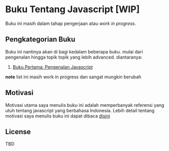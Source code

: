 # Buku Tentang Javascript [WIP]

Buku ini masih dalam tahap pengerjaan atau _work in progress_.

## Pengkategorian Buku

Buku ini nantinya akan di bagi kedalam beberapa buku. mulai dari pengenalan hingga topik topik yang lebih advanced.
diantaranya:

1. [Buku Pertama: Pengenalan Javascript](./buku-1-pengenalan)

**note** list ini masih work in progress dan sangat mungkin berubah

## Motivasi

Motivasi utama saya menulis buku ini adalah memperbanyak referensi yang utuh tentang javascript
yang berbahasa Indonesia.
Lebih detail tentang motivasi saya menulis buku ini dapat dibaca [disini]('./buku-1-pengenalan/kata_pengantar.md)

## License

TBD
